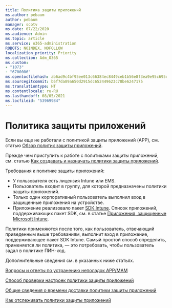 ```yaml
---
title: Политика защиты приложений
ms.author: pebaum
author: pebaum
manager: scotv
ms.date: 07/22/2020
ms.audience: Admin
ms.topic: article
ms.service: o365-administration
ROBOTS: NOINDEX, NOFOLLOW
localization_priority: Priority
ms.collection: Adm_O365
ms.custom:
- "1073"
- "6700006"
ms.openlocfilehash: ab6ad9c4bf95ee013c66384ec8449ceb1b56e8f3ea9e95c695dbbab0e9fa3fc3
ms.sourcegitcommit: b5f7da89a650d2915dc652449623c78be6247175
ms.translationtype: HT
ms.contentlocale: ru-RU
ms.lasthandoff: 08/05/2021
ms.locfileid: "53969984"
---
```

# <a name="application-protection-policy"></a>Политика защиты приложений

Если вы еще не работали с политикой защиты приложений (APP), см. статью [Обзор политик защиты приложений](https://docs.microsoft.com/intune/apps/app-protection-policy).

Прежде чем приступить к работе с политиками защиты приложений, см. статью [Как создавать и назначать политики защиты приложений](https://docs.microsoft.com/intune/app-protection-policies).

Требования к политике защиты приложений:

- У пользователя есть лицензия Intune или EMS.
- Пользователь входит в группу, для которой предназначены политики защиты приложений.
- Только один корпоративный пользователь выполнил вход в защищенные приложения на устройстве.
- Приложение реализовало пакет [SDK Intune](https://docs.microsoft.com/intune/app-sdk-get-started). Список приложений, поддерживающих пакет SDK, см. в статье [Приложения, защищенные Microsoft Intune](https://docs.microsoft.com/intune/apps-supported-intune-apps).

Политики применяются после того, как пользователь, отвечающий приведенным выше требованиям, выполнит вход в приложение, поддерживающее пакет SDK Intune. Самый простой способ определить, применяется ли политика, — это потребовать, чтобы пользователь задал в политике ПИН-код. 

Дополнительные сведения см. в указанных ниже статьях.

[Вопросы и ответы по устранению неполадок APP/MAM](https://docs.microsoft.com/intune/apps/troubleshoot-mam)  

[Способ проверки настроек политики защиты приложений](https://docs.microsoft.com/intune/app-protection-policies-validate)

[Общие сведения о времени доставки политики защиты приложений](https://docs.microsoft.com/intune/app-protection-policy-delivery)  

[Как отслеживать политики защиты приложений](https://docs.microsoft.com/intune/app-protection-policies-monitor)